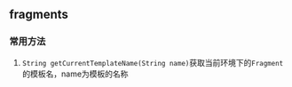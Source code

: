 ## fragments

### 常用方法

1. `String getCurrentTemplateName(String name)`获取当前环境下的`Fragment`的模板名，name为模板的名称